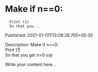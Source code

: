 # Make if n==0:
      Print (1)
      So that you...

Published: 2021-01-01T13:08:28.700+05:30

Description: Make if n==0:<br /> Print (1)<br />So that you get n=0
      o/p<br />

Write your content here...